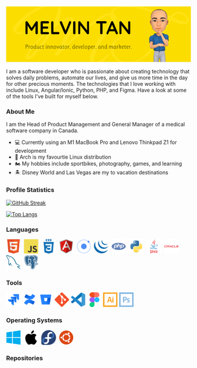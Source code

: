 ![Melvin Tan Banner](/images/banner-01.png)

I am a software developer who is passionate about creating technology that solves daily problems, automate our lives, and give us more time in the day for other precious moments. The technologies that I love working with include Linux, Angular/Ionic, Python, PHP, and Figma. Have a look at some of the tools I've built for myself below.

### About Me
I am the Head of Product Management and General Manager of a medical software company in Canada.
- :computer: Currently using an M1 MacBook Pro and Lenovo Thinkpad Z1 for development
- :penguin:	Arch is my favourtie Linux distribution
- :motorcycle: My hobbies include sportbikes, photography, games, and learning
- :desert_island:	Disney World and Las Vegas are my to vacation destinations

### Profile Statistics
[![GitHub Streak](http://github-readme-streak-stats.herokuapp.com?user=innershell&theme=gruvbox_duo)](https://git.io/streak-stats)

[![Top Langs](https://github-readme-stats.vercel.app/api/top-langs/?username=innershell&layout=compact&theme=gruvbox)](https://github.com/anuraghazra/github-readme-stats)

### Languages
<!-- https://github.com/devicons/devicon/tree/master/icons -->
<div>
  <img src="https://github.com/devicons/devicon/blob/master/icons/html5/html5-original.svg" title="HTML" width="40" height="40"/>&nbsp;
  <img src="https://github.com/devicons/devicon/blob/master/icons/javascript/javascript-original.svg" title="JavaScript" width="40" height="40"/>&nbsp;
  <img src="https://github.com/devicons/devicon/blob/master/icons/css3/css3-plain-wordmark.svg" title="CSS" width="40" height="40"/>&nbsp;
  <img src="https://github.com/devicons/devicon/blob/master/icons/angularjs/angularjs-original.svg" title="Angular" width="40" height="40"/>&nbsp;
  <img src="https://github.com/devicons/devicon/blob/master/icons/ionic/ionic-original.svg" title="Ionic" width="40" height="40"/>&nbsp;
  <img src="https://github.com/devicons/devicon/blob/master/icons/jquery/jquery-original.svg" title="JQuery" width="40" height="40"/>&nbsp;
  <img src="https://github.com/devicons/devicon/blob/master/icons/php/php-plain.svg" title="PHP" width="40" height="40"/>&nbsp;
  <img src="https://github.com/devicons/devicon/blob/master/icons/python/python-original.svg" title="Python" width="40" height="40"/>&nbsp;
  <img src="https://github.com/devicons/devicon/blob/master/icons/java/java-original-wordmark.svg" title="Java" width="40" height="40"/>&nbsp;
  <img src="https://github.com/devicons/devicon/blob/master/icons/oracle/oracle-original.svg" title="Oracle" width="40" height="40"/>&nbsp;
  <img src="https://github.com/devicons/devicon/blob/master/icons/mysql/mysql-plain.svg" title="MySQL" width="40" height="40"/>&nbsp;
  <img src="https://github.com/devicons/devicon/blob/master/icons/postgresql/postgresql-plain.svg" title="PostgreSQL" width="40" height="40"/>&nbsp;
</div>

### Tools
<div>
  <img src="https://github.com/devicons/devicon/blob/master/icons/jira/jira-original.svg" title="Jira" width="40" height="40"/>
  <img src="https://github.com/devicons/devicon/blob/master/icons/confluence/confluence-original.svg" title="Confluence" width="40" height="40"/>
  <img src="https://github.com/devicons/devicon/blob/master/icons/bitbucket/bitbucket-original.svg" title="Bitbucket" width="40" height="40"/>
  <img src="https://github.com/devicons/devicon/blob/master/icons/git/git-original.svg" title="Git" width="40" height="40"/>
  <img src="https://github.com/devicons/devicon/blob/master/icons/vscode/vscode-original.svg" title="Visual Studio Code" width="40" height="40"/>
  <img src="https://github.com/devicons/devicon/blob/master/icons/figma/figma-original.svg" title="Figma" width="40" height="40"/>
  <img src="https://github.com/devicons/devicon/blob/master/icons/illustrator/illustrator-line.svg" title="Adobe Illustrator" width="40" height="40"/>
  <img src="https://github.com/devicons/devicon/blob/master/icons/photoshop/photoshop-line.svg" title="Adobe Photoshop" width="40" height="40"/>
</div>

### Operating Systems
<div>
  <img src="https://github.com/devicons/devicon/blob/master/icons/windows8/windows8-original.svg" title="Windows" width="40" height="40"/>&nbsp;
  <img src="https://github.com/devicons/devicon/blob/master/icons/apple/apple-original.svg" title="OSX" width="40" height="40"/>&nbsp;
  <img src="https://github.com/devicons/devicon/blob/master/icons/fedora/fedora-original.svg" title="Fedora" width="40" height="40"/>&nbsp;
  <img src="https://github.com/devicons/devicon/blob/master/icons/ubuntu/ubuntu-plain.svg" title="Ubuntu" width="40" height="40"/>&nbsp;
</div>

### Repositories




<!--
**innershell/innershell** is a ✨ _special_ ✨ repository because its `README.md` (this file) appears on your GitHub profile.

Here are some ideas to get you started:

- 🔭 I’m currently working on ...
- 🌱 I’m currently learning ...
- 👯 I’m looking to collaborate on ...
- 🤔 I’m looking for help with ...
- 💬 Ask me about ...
- 📫 How to reach me: ...
- 😄 Pronouns: ...
- ⚡ Fun fact: ...
-->
